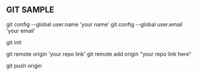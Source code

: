 ## GIT SAMPLE

git config --global user.name 'your name'
git config --global user.email 'your email'

git init

git remote origin 'your repo link'
git remote add origin "your repo link here"

git push origin
